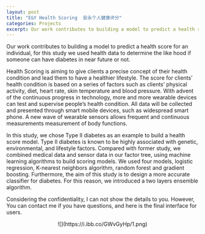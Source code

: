 ```yaml
---
layout: post
title: "E&Y Health Scoring  安永个人健康评分"
categories: Projects
excerpt: Our work contributes to building a model to predict a health score for an individual, for this study we used health data to determine the like hood if someone can have diabetes in near future or not.
---
```

Our work contributes to building a model to predict a health score for an
individual, for this study we used health data to determine the like hood if
someone can have diabetes in near future or not.                                                                                                                                                         

Health Scoring is aiming to give clients a precise concept of their health condition and lead them to have a healthier lifestyle. The score for clients’ health condition is based on a series of factors such as clients’ physical activity, diet, heart rate, skin temperature and blood pressure. With advent of the continuous progress in technology, more and more wearable devices can test and supervise people’s health condition. All data will be collected and presented through smart mobile devices, such as widespread smart phone. A new wave of wearable sensors allows frequent and continuous measurements measurement of body functions.

In this study, we chose Type II diabetes as an example to build a health score model. Type II diabetes is known to be highly associated with genetic, environmental, and lifestyle factors. Compared with former study, we combined medical data and sensor data in our factor tree, using machine learning algorithms to build scoring models. We used four models, logistic regression, K-nearest neighbors algorithm, random forest and gradient boosting. Furthermore, the aim of this study is to design a more accurate classifier for diabetes. For this reason, we introduced a two layers ensemble algorithm.

Considering the confidentiality, I can not show the details to you. However, You can contact me if you have questions, and here is the final interface for users.
<center>![](https://i.ibb.co/GWvGyHp/1.png)</center> 
